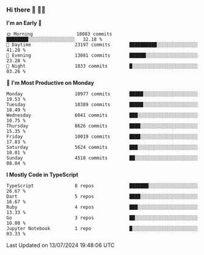 ### Hi there 👋 🧑‍💻



<!--START_SECTION:waka-->
**I'm an Early 🐤** 

```text
🌞 Morning                18083 commits       ████████░░░░░░░░░░░░░░░░░   32.18 % 
🌆 Daytime                23197 commits       ██████████░░░░░░░░░░░░░░░   41.28 % 
🌃 Evening                13081 commits       ██████░░░░░░░░░░░░░░░░░░░   23.28 % 
🌙 Night                  1833 commits        █░░░░░░░░░░░░░░░░░░░░░░░░   03.26 % 
```
📅 **I'm Most Productive on Monday** 

```text
Monday                   10977 commits       █████░░░░░░░░░░░░░░░░░░░░   19.53 % 
Tuesday                  10389 commits       █████░░░░░░░░░░░░░░░░░░░░   18.49 % 
Wednesday                6041 commits        ███░░░░░░░░░░░░░░░░░░░░░░   10.75 % 
Thursday                 8626 commits        ████░░░░░░░░░░░░░░░░░░░░░   15.35 % 
Friday                   10019 commits       ████░░░░░░░░░░░░░░░░░░░░░   17.83 % 
Saturday                 5624 commits        ███░░░░░░░░░░░░░░░░░░░░░░   10.01 % 
Sunday                   4518 commits        ██░░░░░░░░░░░░░░░░░░░░░░░   08.04 % 
```


**I Mostly Code in TypeScript** 

```text
TypeScript               8 repos             ███████░░░░░░░░░░░░░░░░░░   26.67 % 
Dart                     5 repos             ████░░░░░░░░░░░░░░░░░░░░░   16.67 % 
Ruby                     4 repos             ███░░░░░░░░░░░░░░░░░░░░░░   13.33 % 
Go                       3 repos             ██░░░░░░░░░░░░░░░░░░░░░░░   10.00 % 
Jupyter Notebook         1 repo              █░░░░░░░░░░░░░░░░░░░░░░░░   03.33 % 
```




 Last Updated on 13/07/2024 19:48:06 UTC
<!--END_SECTION:waka-->


